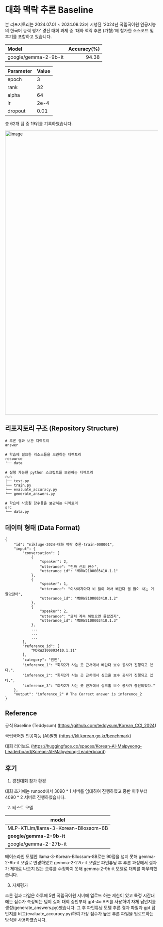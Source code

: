 # 대화 맥락 추론 Baseline
본 리포지토리는 2024.07.01 ~ 2024.08.23에 시행된 '2024년 국립국어원 인공지능의 한국어 능력 평가' 경진 대회 과제 중 '대화 맥락 추론 (가형)'에 참가한 소스코드 및 후기를 포함하고 있습니다.

|Model|Accuracy(%)|
|:---|---:|
|google/gemma-2-9b-it|94.38|

|Parameter|Value|
|---|---|
|epoch|3|
|rank|32|
|alpha|64|
|lr|2e-4|
|dropout|0.01|

총 62개 팀 중 19위를 기록하였습니다.

<img width="933" alt="image" src="https://github.com/user-attachments/assets/c23224b2-5bd3-4eca-bc4b-c4064ed85947">


## 리포지토리 구조 (Repository Structure)
```
# 추론 결과 보관 디렉토리
answer

# 학습에 필요한 리소스들을 보관하는 디렉토리
resource
└── data

# 실행 가능한 python 스크립트를 보관하는 디렉토리
run
├── test.py
└── train.py
└── evaluate_accuracy.py
└── generate_answers.py

# 학습에 사용될 함수들을 보관하는 디렉토리
src
└── data.py
```

## 데이터 형태 (Data Format)
```
{
    "id": "nikluge-2024-대화 맥락 추론-train-000001",
    "input": {
        "conversation": [
            {
                "speaker": 2,
                "utterance": "진짜 신의 한수",
                "utterance_id": "MDRW2100003410.1.1"
            },
            {
                "speaker": 1,
                "utterance": "이사하자마자 비 많이 와서 베란다 물 많이 새는 거 알았잖아",
                "utterance_id": "MDRW2100003410.1.2"
            },
            {
                "speaker": 2,
                "utterance": "글치 계속 해떴으면 몰랐겠지",
                "utterance_id": "MDRW2100003410.1.3"
            },
            ...
            ...
            ...
        ],
        "reference_id": [
            "MDRW2100003410.1.11"
        ],
        "category": "원인",
        "inference_1": "화자2가 사는 곳 근처에서 베란다 보수 공사가 진행되고 있다.",
        "inference_2": "화자2가 사는 곳 근처에서 싱크홀 보수 공사가 진행되고 있다.",
        "inference_3": "화자2가 사는 곳 근처에서 싱크홀 보수 공사가 중단되었다."
    },
    "output": "inference_2" # The Correct answer is inference_2
}
```

## Reference 
공식 Baseline (Teddysum) (https://github.com/teddysum/Korean_CCI_2024)

국립국어원 인공지능 (AI)말평 (https://kli.korean.go.kr/benchmark)

대회 리더보드 (https://huggingface.co/spaces/Korean-AI-Malpyeong-Leaderboard/Korean-AI-Malpyeong-Leaderboard)

## 후기
1. 경진대회 참가 환경
   
대회 초기에는 runpod에서 3090 * 1 서버를 임대하여 진행하였고 중반 이후부터 4090 * 2 서버로 진행하였습니다.

2. 테스트 모델

|model|
|---|
|MLP-KTLim/llama-3-Korean-Bllossom-8B|
|**google/gemma-2-9b-it**|
|google/gemma-2-27b-it|

베이스라인 모델인 llama-3-Korean-Bllossom-8B로는 90점을 넘지 못해 gemma-2-9b-it 모델로 변경하였고 gemma-2-27b-it 모델은 파인튜닝 후 추론 과정에서 결과가 제대로 나오지 않는 오류를 수정하지 못해 gemma-2-9b-it 모델로 대회를 마무리했습니다.

3. 자체평가

추론 결과 파일은 하루에 5번 국립국어원 서버에 업로드 하는 제한이 있고 특정 시간대에는 점수가 측정되는 텀이 길어 대회 중반부터 gpt-4o API를 사용하여 자체 답안지를 생성(generate_answers.py)했습니다.
그 후 파인튜닝 모델 추론 결과 파일과 gpt 답안지를 비교(evaluate_accuracy.py)하여 가장 점수가 높은 추론 파일을 업로드하는 방식을 사용하였습니다.

 
 
